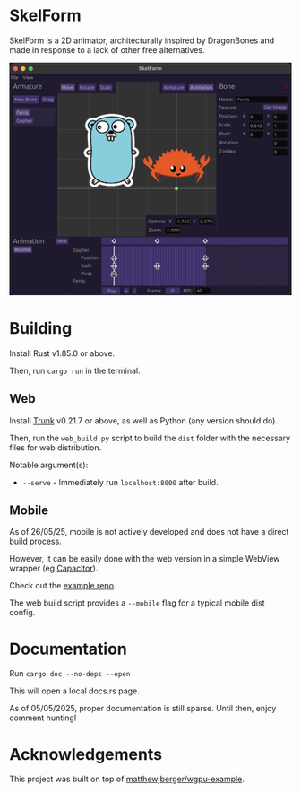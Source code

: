 # SkelForm

SkelForm is a 2D animator, architecturally inspired by DragonBones and made in response to a lack of other free alternatives.

![example](example.png)

# Building

Install Rust v1.85.0 or above.

Then, run `cargo run` in the terminal.

## Web

Install [Trunk](https://trunkrs.dev) v0.21.7 or above, as well as Python (any version should do).

Then, run the `web_build.py` script to build the `dist` folder with the necessary files for web distribution.

Notable argument(s):
* `--serve` - Immediately run `localhost:8000` after build.

## Mobile

As of 26/05/25, mobile is not actively developed and does not have a direct build process.

However, it can be easily done with the web version in a simple WebView wrapper (eg [Capacitor](https://capacitorjs.com/)).

Check out the [example repo](https://github.com/Retropaint/skelform_mobile).

The web build script provides a `--mobile` flag for a typical mobile dist config.

# Documentation

Run `cargo doc --no-deps --open`

This will open a local docs.rs page.

As of 05/05/2025, proper documentation is still sparse. Until then, enjoy comment hunting!

# Acknowledgements

This project was built on top of [matthewjberger/wgpu-example](https://github.com/matthewjberger/wgpu-example).
